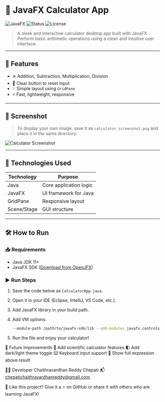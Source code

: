# 🔢 JavaFX Calculator App

![JavaFX](https://img.shields.io/badge/JavaFX-UI-blue) ![Status](https://img.shields.io/badge/Project-Complete-brightgreen) ![License](https://img.shields.io/badge/License-MIT-lightgrey)

> A sleek and interactive calculator desktop app built with JavaFX.
> Perform basic arithmetic operations using a clean and intuitive user interface.

---

## 🚀 Features

- ✳️ Addition, Subtraction, Multiplication, Division
- 🧹 Clear button to reset input
- 💡 Simple layout using `GridPane`
- ⚡ Fast, lightweight, responsive

---

## 📸 Screenshot

> To display your own image, save it as `calculator_screenshot.png` and place it in the same directory.

![Calculator Screenshot](./calculator_screenshot.png)

---

## 🎯 Technologies Used

| Technology | Purpose                 |
|------------|-------------------------|
| Java       | Core application logic  |
| JavaFX     | UI framework for Java   |
| GridPane   | Responsive layout       |
| Scene/Stage| GUI structure           |

---

## 🛠️ How to Run

### 📥 Requirements

- Java JDK 11+
- JavaFX SDK ([Download from OpenJFX](https://openjfx.io))

### ▶️ Run Steps

1. Save the code below as `CalculatorApp.java`.
2. Open it in your IDE (Eclipse, IntelliJ, VS Code, etc.).
3. Add JavaFX library in your build path.
4. Add VM options:

   ```bash
   --module-path /path/to/javafx-sdk/lib --add-modules javafx.controls
5. Run the file and enjoy your calculator!
   
📌 Future Improvements
 🧮 Add scientific calculator features
 🌓 Add dark/light theme toggle
 ⌨️ Keyboard input support
 🔢 Show full expression above result

👨‍💻 Developer
Chaithravardhan Reddy Chepati
📬 chepatichaithravardhanreddy@gmail.com

🌟 Like this project?
Give it a ⭐ on GitHub or share it with others who are learning JavaFX!
